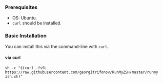 ### Prerequisites

* OS: Ubuntu.
* `curl` should be installed.

### Basic Installation

You can install this via the command-line with `curl`.

#### via curl

```sh -c "$(curl -fsSL https://raw.githubusercontent.com/georgitrifonov/RunMyZSH/master/runmyzsh.sh)"```
